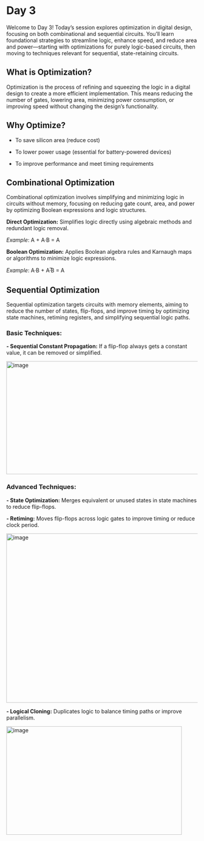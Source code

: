# Day 3

Welcome to Day 3!
Today’s session explores optimization in digital design, focusing on both combinational and sequential circuits. You’ll learn foundational strategies to streamline logic, enhance speed, and reduce area and power—starting with optimizations for purely logic-based circuits, then moving to techniques relevant for sequential, state-retaining circuits.

## What is Optimization?

Optimization is the process of refining and squeezing the logic in a digital design to create a more efficient implementation. This means reducing the number of gates, lowering area, minimizing power consumption, or improving speed without changing the design’s functionality.

## Why Optimize?

- To save silicon area (reduce cost)

- To lower power usage (essential for battery-powered devices)

- To improve performance and meet timing requirements

## Combinational Optimization

Combinational optimization involves simplifying and minimizing logic in circuits without memory, focusing on reducing gate count, area, and power by optimizing Boolean expressions and logic structures.

**Direct Optimization:** Simplifies logic directly using algebraic methods and redundant logic removal.

*Example*: A + A·B = A

**Boolean Optimization:** Applies Boolean algebra rules and Karnaugh maps or algorithms to minimize logic expressions.

*Example*: A·B + A·̅B = A

## Sequential Optimization

Sequential optimization targets circuits with memory elements, aiming to reduce the number of states, flip-flops, and improve timing by optimizing state machines, retiming registers, and simplifying sequential logic paths.

### Basic Techniques:

**- Sequential Constant Propagation:** If a flip-flop always gets a constant value, it can be removed or simplified.

<img width="526" height="298" alt="image" src="https://github.com/user-attachments/assets/6de0eaf0-1f74-4365-afd7-2af68fcaf605" />


### Advanced Techniques:

**- State Optimization:** Merges equivalent or unused states in state machines to reduce flip-flops.

**- Retiming:** Moves flip-flops across logic gates to improve timing or reduce clock period.

<img width="792" height="446" alt="image" src="https://github.com/user-attachments/assets/7e14fbe3-bd47-4a87-bd59-43ec76d4e8cb" />


**- Logical Cloning:** Duplicates logic to balance timing paths or improve parallelism.

<img width="462" height="286" alt="image" src="https://github.com/user-attachments/assets/9de657a7-4757-4c48-b4bd-8dff6fc8c31b" />





